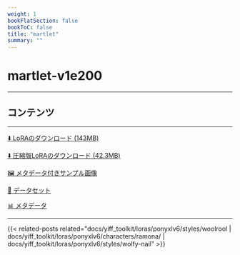 ```yaml
---
weight: 1
bookFlatSection: false
bookToC: false
title: "martlet"
summary: ""
---
```


<!--markdownlint-disable MD025 MD033 -->

# martlet-v1e200

---

## コンテンツ

---

[⬇️ LoRAのダウンロード (143MB)](https://huggingface.co/k4d3/yiff_toolkit/resolve/main/ponyxl_loras/martlet-v1e200.safetensors?download=true)

[⬇️ 圧縮版LoRAのダウンロード (42.3MB)](https://huggingface.co/k4d3/yiff_toolkit/resolve/main/ponyxl_loras_shrunk_2/martlet-v1e200_frockpt1_th-3.55.safetensors?download=true)

[🖼️ メタデータ付きサンプル画像](https://huggingface.co/k4d3/yiff_toolkit/tree/main/static/{})

[📐 データセット](<https://huggingface.co/datasets/k4d3/furry/tree/main/martlet_(undertale%20yellow)>)

[📊 メタデータ](https://huggingface.co/k4d3/yiff_toolkit/raw/main/ponyxl_loras/martlet-v1e200.json)

---

<!--
HUGO_SEARCH_EXCLUDE_START
-->
{{< related-posts related="docs/yiff_toolkit/loras/ponyxlv6/styles/woolrool | docs/yiff_toolkit/loras/ponyxlv6/characters/ramona/ | docs/yiff_toolkit/loras/ponyxlv6/styles/wolfy-nail" >}}
<!--
HUGO_SEARCH_EXCLUDE_END
-->
